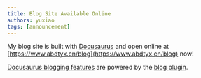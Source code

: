 ```yaml
---
title: Blog Site Available Online
authors: yuxiao
tags: [announcement]
---
```


My blog site is built with [Docusaurus](https://docusaurus.io/) and open online at [https://www.abdtyx.cn/blog](https://www.abdtyx.cn/blog) now!

<!-- truncate -->

[Docusaurus blogging features](https://docusaurus.io/docs/blog) are powered by the [blog plugin](https://docusaurus.io/docs/api/plugins/@docusaurus/plugin-content-blog).